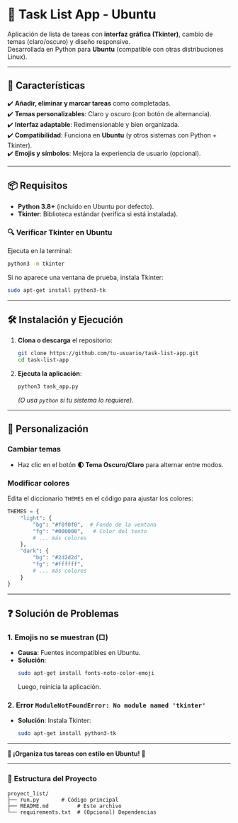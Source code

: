 # 📝 **Task List App - Ubuntu**  

Aplicación de lista de tareas con **interfaz gráfica (Tkinter)**, cambio de temas (claro/oscuro) y diseño responsive.  
Desarrollada en Python para **Ubuntu** (compatible con otras distribuciones Linux).  

---

## 🚀 **Características**  
✔️ **Añadir, eliminar y marcar tareas** como completadas.  
✔️ **Temas personalizables**: Claro y oscuro (con botón de alternancia).  
✔️ **Interfaz adaptable**: Redimensionable y bien organizada.  
✔️ **Compatibilidad**: Funciona en **Ubuntu** (y otros sistemas con Python + Tkinter).  
✔️ **Emojis y símbolos**: Mejora la experiencia de usuario (opcional).  

---

## 📦 **Requisitos**  
- **Python 3.8+** (incluido en Ubuntu por defecto).  
- **Tkinter**: Biblioteca estándar (verifica si está instalada).  

### 🔍 **Verificar Tkinter en Ubuntu**  
Ejecuta en la terminal:  
```bash
python3 -m tkinter
```
Si no aparece una ventana de prueba, instala Tkinter:  
```bash
sudo apt-get install python3-tk
```

---

## 🛠️ **Instalación y Ejecución**  
1. **Clona o descarga** el repositorio:  
   ```bash
   git clone https://github.com/tu-usuario/task-list-app.git
   cd task-list-app
   ```

2. **Ejecuta la aplicación**:  
   ```bash
   python3 task_app.py
   ```

   *(O usa `python` si tu sistema lo requiere).*  

---

## 🎨 **Personalización**  
### **Cambiar temas**  
- Haz clic en el botón **🌓 Tema Oscuro/Claro** para alternar entre modos.  

### **Modificar colores**  
Edita el diccionario `THEMES` en el código para ajustar los colores:  
```python
THEMES = {
    "light": {
        "bg": "#f0f0f0",  # Fondo de la ventana
        "fg": "#000000",   # Color del texto
        # ... más colores
    },
    "dark": {
        "bg": "#2d2d2d",
        "fg": "#ffffff",
        # ... más colores
    }
}
```
---

## ❓ **Solución de Problemas**  
### **1. Emojis no se muestran (□)**  
- **Causa**: Fuentes incompatibles en Ubuntu.  
- **Solución**:  
  ```bash
  sudo apt-get install fonts-noto-color-emoji
  ```
  Luego, reinicia la aplicación.  

### **2. Error `ModuleNotFoundError: No module named 'tkinter'`**  
- **Solución**: Instala Tkinter:  
  ```bash
  sudo apt-get install python3-tk
  ```

---

**🎉 ¡Organiza tus tareas con estilo en Ubuntu!** 🎉  

--- 

### 📂 **Estructura del Proyecto**  
```
proyect_list/
├── run.py       # Código principal
├── README.md         # Este archivo
└── requirements.txt  # (Opcional) Dependencias
```  
